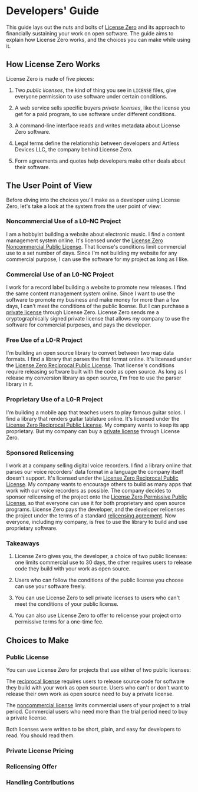 # Developers' Guide

This guide lays out the nuts and bolts of [License Zero] and its approach to financially sustaining your work on open software.  The guide aims to explain how License Zero works, and the choices you can make while using it.

[License Zero]: https://licensezero.com

## <a id="how">How License Zero Works</a>

License Zero is made of five pieces:

1. Two _public licenses_, the kind of thing you see in `LICENSE` files, give everyone permission to use software under certain conditions.

2. A web service sells specific buyers _private licenses_, like the license you get for a paid program, to use software under different conditions.

3. A command-line interface reads and writes metadata about License Zero software.

4. Legal terms define the relationship between developers and Artless Devices LLC, the company behind License Zero.

5. Form agreements and quotes help developers make other deals about their software.

## The User Point of View

Before diving into the choices you'll make as a developer using License Zero, let's take a look at the system from the user point of view:

### Noncommercial Use of a L0-NC Project

I am a hobbyist building a website about electronic music.  I find a content management system online.  It's licensed under the [License Zero Noncommercial Public License][L0-NC].  That license's conditions limit commercial use to a set number of days.  Since I'm not building my website for any commercial purpose, I can use the software for my project as long as I like.

[L0-NC]: https://licensezero.com/licenses/noncommercial

### Commercial Use of an L0-NC Project

I work for a record label building a website to promote new releases.  I find the same content management system online.  Since I want to use the software to promote my business and make money for more than a few days, I can't meet the conditions of the public license.  But I can purchase a [private license] through License Zero.  License Zero sends me a cryptographically signed private license that allows my company to use the software for commercial purposes, and pays the developer.

[private license]: https://licensezero.com/licenses/private

### Free Use of a L0-R Project

I'm building an open source library to convert between two map data formats. I find a library that parses the first format online.  It's licensed under the [License Zero Reciprocal Public License][L0-R].  That license's conditions require releasing software built with the code as open source.  As long as I release my conversion library as open source, I'm free to use the parser library in it.

### Proprietary Use of a L0-R Project

I'm building a mobile app that teaches users to play famous guitar solos.  I find a library that renders guitar tablature online.  It's licensed under the [License Zero Reciprocal Public License][L0-R].  My company wants to keep its app proprietary.  But my company can buy a [private license] through License Zero.

### Sponsored Relicensing

I work at a company selling digital voice recorders.  I find a library online that parses our voice recorders' data format in a language the company itself doesn't support.  It's licensed under the [License Zero Reciprocal Public License][L0-R].  My company wants to encourage others to build as many apps that work with our voice recorders as possible.  The company decides to sponsor relicensing of the project onto the [License Zero Permissive Public License][L0-P], so that everyone can use it for both proprietary and open source programs.  License Zero pays the developer, and the developer relicenses the project under the terms of a standard [relicensing agreement].  Now everyone, including my company, is free to use the library to build and use proprietary software.

[L0-R]: https://licensezero.com/licenses/reciprocal

[L0-P]: https://licensezero.com/licenses/permissive

[relicensing agreement]: https://licensezero.com/licenses/relicense

### Takeaways

1.  License Zero gives you, the developer, a choice of two public licenses: one limits commercial use to 30 days, the other requires users to release code they build with your work as open source.

2.  Users who can follow the conditions of the public license you choose can use your software freely.

3.  You can use License Zero to sell private licenses to users who can't meet the conditions of your public license.

4.  You can also use License Zero to offer to relicense your project onto permissive terms for a one-time fee.

## <a id="choices">Choices to Make</a>

### Public License

You can use License Zero for projects that use either of two public licenses:

The [reciprocal license][L0-R] requires users to release source code for software they build with your work as open source.  Users who can't or don't want to release their own work as open source need to buy a private license.

The [noncommercial license][L0-NC] limits commercial users of your project to a trial period.  Commercial users who need more than the trial period need to buy a private license.

Both licenses were written to be short, plain, and easy for developers to read.  You should read them.

### Private License Pricing

### Relicensing Offer

### Handling Contributions
